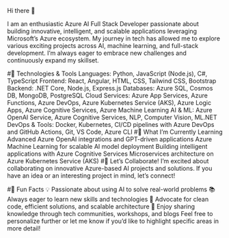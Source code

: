 Hi there 👋

I am an enthusiastic Azure AI Full Stack Developer passionate about building innovative, intelligent, and scalable applications leveraging Microsoft’s Azure ecosystem. My journey in tech has allowed me to explore various exciting projects across AI, machine learning, and full-stack development. I’m always eager to embrace new challenges and continuously expand my skillset.

#🔧 Technologies & Tools
Languages: Python, JavaScript (Node.js), C#, TypeScript
Frontend: React, Angular, HTML, CSS, Tailwind CSS, Bootstrap
Backend: .NET Core, Node.js, Express.js
Databases: Azure SQL, Cosmos DB, MongoDB, PostgreSQL
Cloud Services: Azure App Services, Azure Functions, Azure DevOps, Azure Kubernetes Service (AKS), Azure Logic Apps, Azure Cognitive Services, Azure Machine Learning
AI & ML: Azure OpenAI Service, Azure Cognitive Services, NLP, Computer Vision, ML.NET
DevOps & Tools: Docker, Kubernetes, CI/CD pipelines with Azure DevOps and GitHub Actions, Git, VS Code, Azure CLI
#🌱 What I’m Currently Learning
Advanced Azure OpenAI integrations and GPT-driven applications
Azure Machine Learning for scalable AI model deployment
Building intelligent applications with Azure Cognitive Services
Microservices architecture on Azure Kubernetes Service (AKS)
#👯 Let’s Collaborate!
I’m excited about collaborating on innovative Azure-based AI projects and solutions. If you have an idea or an interesting project in mind, let’s connect!

#🎨 Fun Facts
💡 Passionate about using AI to solve real-world problems
📚 Always eager to learn new skills and technologies
🚀 Advocate for clean code, efficient solutions, and scalable architecture
🎯 Enjoy sharing knowledge through tech communities, workshops, and blogs
Feel free to personalize further or let me know if you’d like to highlight specific areas in more detail!
